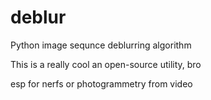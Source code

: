 # deblur
Python image sequnce deblurring algorithm

This is a really cool an open-source utility, bro

esp for nerfs or photogrammetry from video

